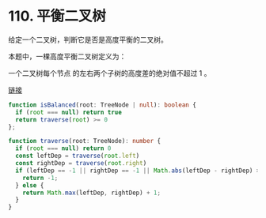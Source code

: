 # 110. 平衡二叉树

给定一个二叉树，判断它是否是高度平衡的二叉树。

本题中，一棵高度平衡二叉树定义为：

一个二叉树每个节点 的左右两个子树的高度差的绝对值不超过 1 。

[链接](https://leetcode-cn.com/problems/balanced-binary-tree/)

```ts
function isBalanced(root: TreeNode | null): boolean {
  if (root === null) return true
  return traverse(root) >= 0
};

function traverse(root: TreeNode): number {
  if (root === null) return 0
  const leftDep = traverse(root.left)
  const rightDep = traverse(root.right)
  if (leftDep == -1 || rightDep == -1 || Math.abs(leftDep - rightDep) > 1) {
    return -1;
  } else {
    return Math.max(leftDep, rightDep) + 1;
  }
}
```
